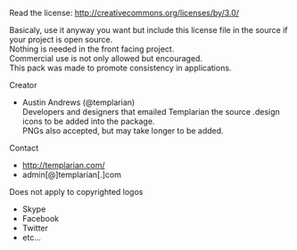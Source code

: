 Read the license:
http://creativecommons.org/licenses/by/3.0/



Basicaly, use it anyway you want but include this license file in the source if your project is open source.  
Nothing is needed in the front facing project.  
Commercial use is not only allowed but encouraged.  
This pack was made to promote consistency in applications.  


Creator
- Austin Andrews (@templarian)  
Developers and designers that emailed Templarian the source .design icons to be added into the package.  
PNGs also accepted, but may take longer to be added.

  

Contact
- http://templarian.com/
- admin[@]templarian[.]com

  
Does not apply to copyrighted logos
- Skype
- Facebook
- Twitter
- etc...